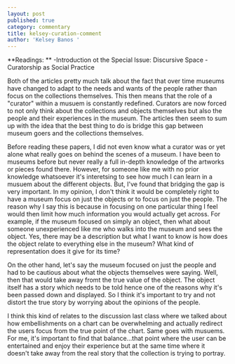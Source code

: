 ```yaml
---
layout: post
published: true
category: commentary
title: kelsey-curation-comment
author: 'Kelsey Banos '
---
```


**Readings: **
-Introduction ot the Special Issue: Discursive Space 
-Curatorship as Social Practice

Both of the articles pretty much talk about the fact that over time museums have changed to adapt to the needs and wants of the people rather than focus on the collections themselves. This then means that the role of a "curator" within a musuem is constantly redefined. Curators are now forced to not only think about the collections and objects themselves but also the people and their experiences in the museum. The articles then seem to sum up with the idea that the best thing to do is bridge this gap between museum goers and the collections themselves. 

Before reading these papers, I did not even know what a curator was or yet alone what really goes on behind the scenes of a museum. I have been to museums before but never really a full in-depth knowledge of the artworks or pieces found there. However, for someone like me with no prior knowledge whatsoever it's interetsing to see how much I can learn in a musuem about the different objects. But, I've found that bridging the gap is very important. In my opinion, I don't think it would be completely right to have a museum focus on just the objects or to focus on just the people. The reason why I say this is because in focusing on one particular thing I feel would then limit how much information you would actually get across. For example, if the museum focused on simply an object, then what about someone unexperienced like me who walks into the museum and sees the object. Yes, there may be a description but what I want to know is how does the object relate to everything else in the museum? What kind of representation does it give for its time? 

On the other hand, let's say the museum focused on just the people and had to be cautious about what the objects themselves were saying. Well, then that would take away fromt the true value of the object. The object itself has a story which needs to be told hence one of the reasons why it's been passed down and displayed. So I think it's important to try and not distort the true story by worrying about the opinions of the people. 

I think this kind of relates to the discussion last class where we talked about how embellishments on a chart can be overwhelming and actually redirect the users focus from the true point of the chart. Same goes with musuems. For me, it's important to find that balance...that point where the user can be entertained and enjoy their experience but at the same time where it doesn't take away from the real story that the collection is trying to portray. 

 
